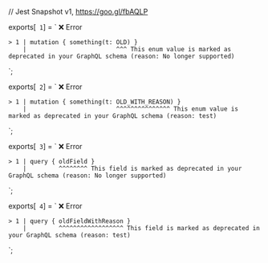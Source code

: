 // Jest Snapshot v1, https://goo.gl/fbAQLP

exports[` 1`] = `
❌ Error

    > 1 | mutation { something(t: OLD) }
        |                         ^^^ This enum value is marked as deprecated in your GraphQL schema (reason: No longer supported)
`;

exports[` 2`] = `
❌ Error

    > 1 | mutation { something(t: OLD_WITH_REASON) }
        |                         ^^^^^^^^^^^^^^^ This enum value is marked as deprecated in your GraphQL schema (reason: test)
`;

exports[` 3`] = `
❌ Error

    > 1 | query { oldField }
        |         ^^^^^^^^ This field is marked as deprecated in your GraphQL schema (reason: No longer supported)
`;

exports[` 4`] = `
❌ Error

    > 1 | query { oldFieldWithReason }
        |         ^^^^^^^^^^^^^^^^^^ This field is marked as deprecated in your GraphQL schema (reason: test)
`;
